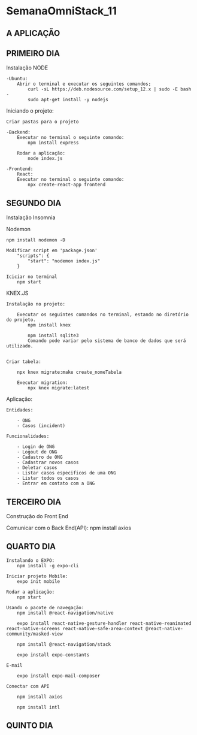 # SemanaOmniStack_11

## A APLICAÇÃO



## PRIMEIRO DIA

Instalação NODE

    -Ubuntu:
        Abrir o terminal e executar os seguintes comandos;
            curl -sL https://deb.nodesource.com/setup_12.x | sudo -E bash -
            sudo apt-get install -y nodejs

Iniciando o projeto:

    Criar pastas para o projeto

    -Backend:
        Executar no terminal o seguinte comando:
            npm install express

        Rodar a aplicação:
            node index.js
            
    -Frontend:
        React:
        Executar no terminal o seguinte comando:
            npx create-react-app frontend
            
## SEGUNDO DIA

Instalação Insomnia
    


Nodemon
    
    npm install nodemon -D  

    Modificar script em 'package.json'
        "scripts": {
            "start": "nodemon index.js"
        }

    Iciciar no terminal
        npm start

KNEX.JS

    Instalação no projeto:
        
        Executar os seguintes comandos no terminal, estando no diretório do projeto.
            npm install knex
    
            npm install sqlite3
            Comando pode variar pelo sistema de banco de dados que será utilizado.
            

    Criar tabela:
        
        npx knex migrate:make create_nomeTabela

        Executar migration:
            npx knex migrate:latest



Aplicação:

    Entidades:
    
        - ONG
        - Casos (incident)

    Funcionalidades:
    
        - Login de ONG
        - Logout de ONG
        - Cadastro de ONG
        - Cadastrar novos casos
        - Deletar casos
        - Listar casos especificos de uma ONG
        - Listar todos os casos
        - Entrar em contato com a ONG

## TERCEIRO DIA

Construção do Front End

Comunicar com o Back End(API):
npm install axios

## QUARTO DIA

    Instalando o EXPO:
        npm install -g expo-cli

    Iniciar projeto Mobile:
        expo init mobile

    Rodar a aplicação:
        npm start

    Usando o pacote de navegação:
        npm install @react-navigation/native

        expo install react-native-gesture-handler react-native-reanimated react-native-screens react-native-safe-area-context @react-native-community/masked-view

        npm install @react-navigation/stack

        expo install expo-constants

    E-mail

        expo install expo-mail-composer

    Conectar com API

        npm install axios

        npm install intl

## QUINTO DIA
